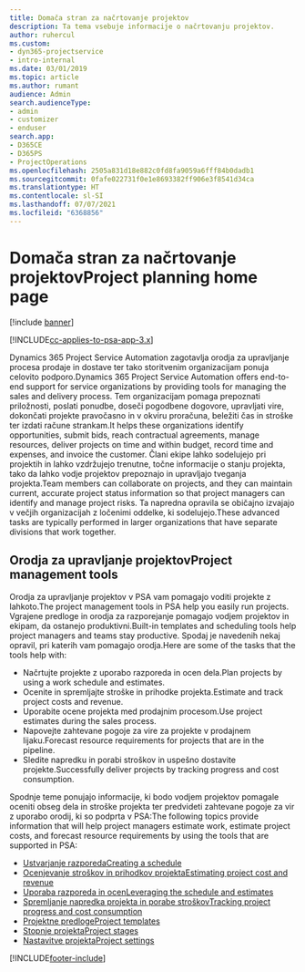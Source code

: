 ```yaml
---
title: Domača stran za načrtovanje projektov
description: Ta tema vsebuje informacije o načrtovanju projektov.
author: ruhercul
ms.custom:
- dyn365-projectservice
- intro-internal
ms.date: 03/01/2019
ms.topic: article
ms.author: rumant
audience: Admin
search.audienceType:
- admin
- customizer
- enduser
search.app:
- D365CE
- D365PS
- ProjectOperations
ms.openlocfilehash: 2505a831d18e882c0fd8fa9059a6fff84b0dadb1
ms.sourcegitcommit: 0fafe022731f0e1e8693382ff906e3f8541d34ca
ms.translationtype: HT
ms.contentlocale: sl-SI
ms.lasthandoff: 07/07/2021
ms.locfileid: "6368856"
---
```

# <a name="project-planning-home-page"></a><span data-ttu-id="c533a-103">Domača stran za načrtovanje projektov</span><span class="sxs-lookup"><span data-stu-id="c533a-103">Project planning home page</span></span>

[!include [banner](../includes/psa-now-project-operations.md)]

[!INCLUDE[cc-applies-to-psa-app-3.x](../includes/cc-applies-to-psa-app-3x.md)]

<span data-ttu-id="c533a-104">Dynamics 365 Project Service Automation zagotavlja orodja za upravljanje procesa prodaje in dostave ter tako storitvenim organizacijam ponuja celovito podporo.</span><span class="sxs-lookup"><span data-stu-id="c533a-104">Dynamics 365 Project Service Automation offers end-to-end support for service organizations by providing tools for managing the sales and delivery process.</span></span> <span data-ttu-id="c533a-105">Tem organizacijam pomaga prepoznati priložnosti, poslati ponudbe, doseči pogodbene dogovore, upravljati vire, dokončati projekte pravočasno in v okviru proračuna, beležiti čas in stroške ter izdati račune strankam.</span><span class="sxs-lookup"><span data-stu-id="c533a-105">It helps these organizations identify opportunities, submit bids, reach contractual agreements, manage resources, deliver projects on time and within budget, record time and expenses, and invoice the customer.</span></span> <span data-ttu-id="c533a-106">Člani ekipe lahko sodelujejo pri projektih in lahko vzdržujejo trenutne, točne informacije o stanju projekta, tako da lahko vodje projektov prepoznajo in upravljajo tveganja projekta.</span><span class="sxs-lookup"><span data-stu-id="c533a-106">Team members can collaborate on projects, and they can maintain current, accurate project status information so that project managers can identify and manage project risks.</span></span> <span data-ttu-id="c533a-107">Ta napredna opravila se običajno izvajajo v večjih organizacijah z ločenimi oddelke, ki sodelujejo.</span><span class="sxs-lookup"><span data-stu-id="c533a-107">These advanced tasks are typically performed in larger organizations that have separate divisions that work together.</span></span>

## <a name="project-management-tools"></a><span data-ttu-id="c533a-108">Orodja za upravljanje projektov</span><span class="sxs-lookup"><span data-stu-id="c533a-108">Project management tools</span></span>

<span data-ttu-id="c533a-109">Orodja za upravljanje projektov v PSA vam pomagajo voditi projekte z lahkoto.</span><span class="sxs-lookup"><span data-stu-id="c533a-109">The project management tools in PSA help you easily run projects.</span></span> <span data-ttu-id="c533a-110">Vgrajene predloge in orodja za razporejanje pomagajo vodjem projektov in ekipam, da ostanejo produktivni.</span><span class="sxs-lookup"><span data-stu-id="c533a-110">Built-in templates and scheduling tools help project managers and teams stay productive.</span></span> <span data-ttu-id="c533a-111">Spodaj je navedenih nekaj opravil, pri katerih vam pomagajo orodja.</span><span class="sxs-lookup"><span data-stu-id="c533a-111">Here are some of the tasks that the tools help with:</span></span>

- <span data-ttu-id="c533a-112">Načrtujte projekte z uporabo razporeda in ocen dela.</span><span class="sxs-lookup"><span data-stu-id="c533a-112">Plan projects by using a work schedule and estimates.</span></span>
- <span data-ttu-id="c533a-113">Ocenite in spremljajte stroške in prihodke projekta.</span><span class="sxs-lookup"><span data-stu-id="c533a-113">Estimate and track project costs and revenue.</span></span>
- <span data-ttu-id="c533a-114">Uporabite ocene projekta med prodajnim procesom.</span><span class="sxs-lookup"><span data-stu-id="c533a-114">Use project estimates during the sales process.</span></span>
- <span data-ttu-id="c533a-115">Napovejte zahtevane pogoje za vire za projekte v prodajnem lijaku.</span><span class="sxs-lookup"><span data-stu-id="c533a-115">Forecast resource requirements for projects that are in the pipeline.</span></span>
- <span data-ttu-id="c533a-116">Sledite napredku in porabi stroškov in uspešno dostavite projekte.</span><span class="sxs-lookup"><span data-stu-id="c533a-116">Successfully deliver projects by tracking progress and cost consumption.</span></span>

<span data-ttu-id="c533a-117">Spodnje teme ponujajo informacije, ki bodo vodjem projektov pomagale oceniti obseg dela in stroške projekta ter predvideti zahtevane pogoje za vir z uporabo orodij, ki so podprta v PSA:</span><span class="sxs-lookup"><span data-stu-id="c533a-117">The following topics provide information that will help project managers estimate work, estimate project costs, and forecast resource requirements by using the tools that are supported in PSA:</span></span>

- [<span data-ttu-id="c533a-118">Ustvarjanje razporeda</span><span class="sxs-lookup"><span data-stu-id="c533a-118">Creating a schedule</span></span>](project-creating.md)
- [<span data-ttu-id="c533a-119">Ocenjevanje stroškov in prihodkov projekta</span><span class="sxs-lookup"><span data-stu-id="c533a-119">Estimating project cost and revenue</span></span>](project-estimating.md)
- [<span data-ttu-id="c533a-120">Uporaba razporeda in ocen</span><span class="sxs-lookup"><span data-stu-id="c533a-120">Leveraging the schedule and estimates</span></span>](project-leveraging.md)
- [<span data-ttu-id="c533a-121">Spremljanje napredka projekta in porabe stroškov</span><span class="sxs-lookup"><span data-stu-id="c533a-121">Tracking project progress and cost consumption</span></span>](project-tracking.md)
- [<span data-ttu-id="c533a-122">Projektne predloge</span><span class="sxs-lookup"><span data-stu-id="c533a-122">Project templates</span></span>](project-templates.md)
- [<span data-ttu-id="c533a-123">Stopnje projekta</span><span class="sxs-lookup"><span data-stu-id="c533a-123">Project stages</span></span>](project-stages.md)
- [<span data-ttu-id="c533a-124">Nastavitve projekta</span><span class="sxs-lookup"><span data-stu-id="c533a-124">Project settings</span></span>](project-settings.md)


[!INCLUDE[footer-include](../includes/footer-banner.md)]